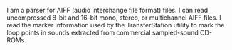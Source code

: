 I am a parser for AIFF (audio interchange file format) files. I can read uncompressed 8-bit and 16-bit mono, stereo, or multichannel AIFF files. I read the marker information used by the TransferStation utility to mark the loop points in sounds extracted from commercial sampled-sound CD-ROMs.
